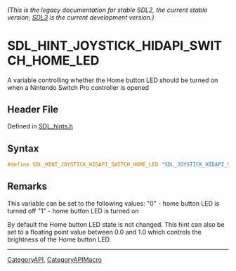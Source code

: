 ###### (This is the legacy documentation for stable SDL2, the current stable version; [SDL3](https://wiki.libsdl.org/SDL3/) is the current development version.)
# SDL_HINT_JOYSTICK_HIDAPI_SWITCH_HOME_LED

A variable controlling whether the Home button LED should be turned on when a Nintendo Switch Pro controller is opened

## Header File

Defined in [SDL_hints.h](https://github.com/libsdl-org/SDL/blob/SDL2/include/SDL_hints.h)

## Syntax

```c
#define SDL_HINT_JOYSTICK_HIDAPI_SWITCH_HOME_LED "SDL_JOYSTICK_HIDAPI_SWITCH_HOME_LED"
```

## Remarks

This variable can be set to the following values: "0" - home button LED is
turned off "1" - home button LED is turned on

By default the Home button LED state is not changed. This hint can also be
set to a floating point value between 0.0 and 1.0 which controls the
brightness of the Home button LED.

----
[CategoryAPI](CategoryAPI), [CategoryAPIMacro](CategoryAPIMacro)

